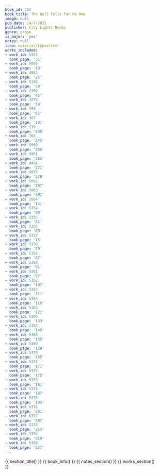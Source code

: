 ```yaml
---
book_id: 124
book_title: The Bell Tolls for No One
image: null
pub_date: 14/7/2015
publisher: City Lights Books
genre: prose
is_major: 'yes'
notes: null
icon: material/typewriter
works_included:
- work_id: 5353
  book_page: '31'
- work_id: 5059
  book_page: '19'
- work_id: 4863
  book_page: '25'
- work_id: 5180
  book_page: '29'
- work_id: 2169
  book_page: '45'
- work_id: 3279
  book_page: '59'
- work_id: 958
  book_page: '63'
- work_id: 367
  book_page: '101'
- work_id: 539
  book_page: '235'
- work_id: 765
  book_page: '245'
- work_id: 5060
  book_page: '255'
- work_id: 5061
  book_page: '263'
- work_id: 4491
  book_page: '271'
- work_id: 4915
  book_page: '279'
- work_id: 5062
  book_page: '287'
- work_id: 5063
  book_page: '301'
- work_id: 5064
  book_page: '141'
- work_id: 5354
  book_page: '39'
- work_id: 5355
  book_page: '51'
- work_id: 5356
  book_page: '69'
- work_id: 5357
  book_page: '75'
- work_id: 5358
  book_page: '79'
- work_id: 5359
  book_page: '87'
- work_id: 5360
  book_page: '91'
- work_id: 5361
  book_page: '97'
- work_id: 5362
  book_page: '107'
- work_id: 5363
  book_page: '111'
- work_id: 5364
  book_page: '119'
- work_id: 5365
  book_page: '127'
- work_id: 5366
  book_page: '133'
- work_id: 5367
  book_page: '149'
- work_id: 5368
  book_page: '155'
- work_id: 5369
  book_page: '159'
- work_id: 5370
  book_page: '165'
- work_id: 5371
  book_page: '171'
- work_id: 5372
  book_page: '175'
- work_id: 5373
  book_page: '181'
- work_id: 5374
  book_page: '187'
- work_id: 5375
  book_page: '193'
- work_id: 5376
  book_page: '201'
- work_id: 5377
  book_page: '207'
- work_id: 5378
  book_page: '213'
- work_id: 5379
  book_page: '219'
- work_id: 5380
  book_page: '227'
---
```


{{ section_title() }}
{{ book_info() }}
{{ notes_section() }}
{{ works_section() }}

